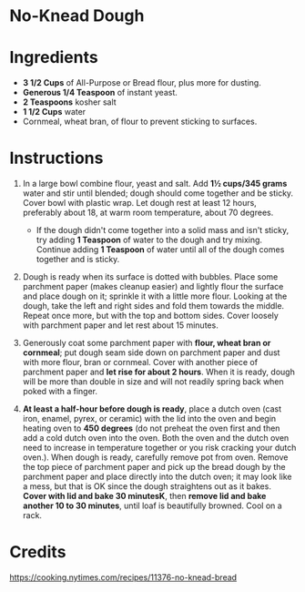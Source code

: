 # No-Knead Dough

# Ingredients

* **3 1/2 Cups** of All-Purpose or Bread flour, plus more for dusting.
* **Generous 1/4 Teaspoon** of instant yeast.
* **2 Teaspoons** kosher salt
* **1 1/2 Cups** water
* Cornmeal, wheat bran, of flour to prevent sticking to surfaces.

# Instructions

1. In a large bowl combine flour, yeast and salt. Add **1½ cups/345 grams** water and stir until blended; dough should come together and be sticky. Cover bowl with plastic wrap. Let dough rest at least 12 hours, preferably about 18, at warm room temperature, about 70 degrees.
   * If the dough didn't come together into a solid mass and isn't sticky, try adding **1 Teaspoon** of water to the dough and try mixing. Continue adding **1 Teaspoon** of water until all of the dough comes together and is sticky.

1. Dough is ready when its surface is dotted with bubbles. Place some parchment paper (makes cleanup easier) and lightly flour the surface and place dough on it; sprinkle it with a little more flour. Looking at the dough, take the left and right sides and fold them towards the middle. Repeat once more, but with the top and bottom sides. Cover loosely with parchment paper and let rest about 15 minutes.

1. Generously coat some parchment paper with **flour, wheat bran or cornmeal**; put dough seam side down on parchment paper and dust with more flour, bran or cornmeal. Cover with another piece of parchment paper and **let rise for about 2 hours**. When it is ready, dough will be more than double in size and will not readily spring back when poked with a finger.

1. **At least a half-hour before dough is ready**, place a dutch oven (cast iron, enamel, pyrex, or ceramic) with the lid into the oven and begin heating oven to **450 degrees** (do not preheat the oven first and then add a cold dutch oven into the oven. Both the oven and the dutch oven need to increase in temperature together or you risk cracking your dutch oven.). When dough is ready, carefully remove pot from oven. Remove the top piece of parchment paper and pick up the bread dough by the parchment paper and place directly into the dutch oven; it may look like a mess, but that is OK since the dough straightens out as it bakes. **Cover with lid and bake 30 minutesK**, then **remove lid and bake another 10 to 30 minutes**, until loaf is beautifully browned. Cool on a rack.

# Credits

https://cooking.nytimes.com/recipes/11376-no-knead-bread